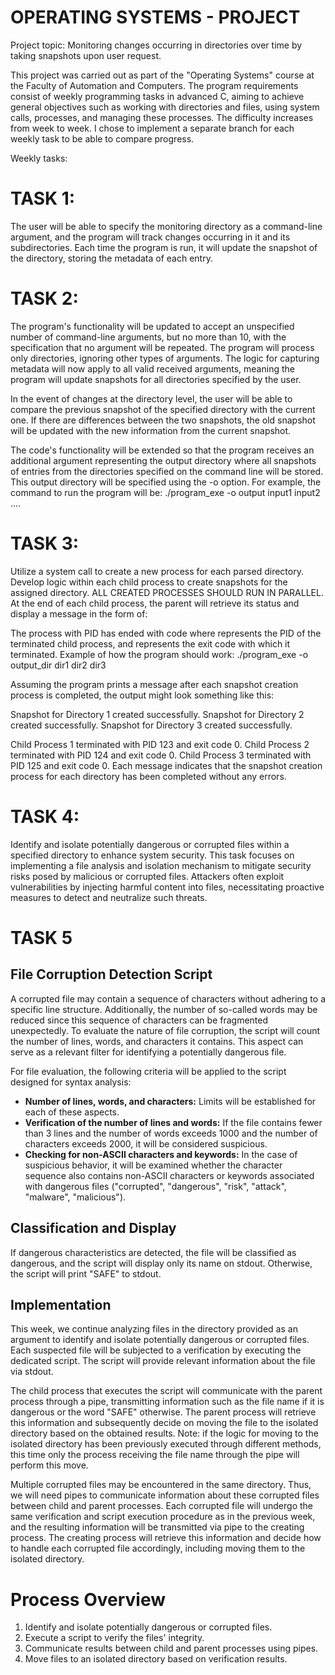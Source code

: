 # OPERATING SYSTEMS - PROJECT 

Project topic: Monitoring changes occurring in directories over time by taking snapshots upon user request.

This project was carried out as part of the "Operating Systems" course at the Faculty of Automation and Computers. 
The program requirements consist of weekly programming tasks in advanced C, aiming to achieve general objectives 
such as working with directories and files, using system calls, processes, and managing these processes. 
The difficulty increases from week to week. I chose to implement a separate branch for each weekly task to be able to compare progress.

Weekly tasks:

# TASK 1: 

The user will be able to specify the monitoring directory as a command-line argument, and the program will track changes occurring in it and its subdirectories.
Each time the program is run, it will update the snapshot of the directory, storing the metadata of each entry.

# TASK 2:

The program's functionality will be updated to accept an unspecified number of command-line arguments, but no more than 10, 
with the specification that no argument will be repeated. The program will process only directories, ignoring other types of arguments. 
The logic for capturing metadata will now apply to all valid received arguments, meaning the program will update snapshots for all directories specified by the user.

In the event of changes at the directory level, the user will be able to compare the previous snapshot of the specified directory with the current one. 
If there are differences between the two snapshots, the old snapshot will be updated with the new information from the current snapshot.

The code's functionality will be extended so that the program receives an additional argument representing the output directory where all 
snapshots of entries from the directories specified on the command line will be stored. This output directory will be specified using the -o option. 
For example, the command to run the program will be: ./program_exe -o output input1 input2 ....

# TASK 3:

Utilize a system call to create a new process for each parsed directory. Develop logic within each child process to create snapshots for the assigned directory. ALL CREATED PROCESSES SHOULD RUN IN PARALLEL. At the end of each child process, the parent will retrieve its status and display a message in the form of:

The process with PID has ended with code where represents the PID of the terminated child process, and represents the exit code with which it terminated. Example of how the program should work: ./program_exe -o output_dir dir1 dir2 dir3

Assuming the program prints a message after each snapshot creation process is completed, the output might look something like this:

Snapshot for Directory 1 created successfully. Snapshot for Directory 2 created successfully. Snapshot for Directory 3 created successfully.

Child Process 1 terminated with PID 123 and exit code 0. Child Process 2 terminated with PID 124 and exit code 0. Child Process 3 terminated with PID 125 and exit code 0. Each message indicates that the snapshot creation process for each directory has been completed without any errors.

# TASK 4:

Identify and isolate potentially dangerous or corrupted files within a specified directory to enhance system security.
This task focuses on implementing a file analysis and isolation mechanism to mitigate security risks posed by malicious or corrupted files. Attackers often exploit vulnerabilities by injecting harmful content into files, necessitating proactive measures to detect and neutralize such threats.

# TASK 5

## File Corruption Detection Script

A corrupted file may contain a sequence of characters without adhering to a specific line structure. Additionally, the number of so-called words may be reduced since this sequence of characters can be fragmented unexpectedly. To evaluate the nature of file corruption, the script will count the number of lines, words, and characters it contains. This aspect can serve as a relevant filter for identifying a potentially dangerous file.

For file evaluation, the following criteria will be applied to the script designed for syntax analysis:

- **Number of lines, words, and characters:** Limits will be established for each of these aspects.
- **Verification of the number of lines and words:** If the file contains fewer than 3 lines and the number of words exceeds 1000 and the number of characters exceeds 2000, it will be considered suspicious.
- **Checking for non-ASCII characters and keywords:** In the case of suspicious behavior, it will be examined whether the character sequence also contains non-ASCII characters or keywords associated with dangerous files ("corrupted", "dangerous", "risk", "attack", "malware", "malicious").

## Classification and Display

If dangerous characteristics are detected, the file will be classified as dangerous, and the script will display only its name on stdout. Otherwise, the script will print "SAFE" to stdout.

## Implementation

This week, we continue analyzing files in the directory provided as an argument to identify and isolate potentially dangerous or corrupted files. Each suspected file will be subjected to a verification by executing the dedicated script. The script will provide relevant information about the file via stdout.

The child process that executes the script will communicate with the parent process through a pipe, transmitting information such as the file name if it is dangerous or the word "SAFE" otherwise. The parent process will retrieve this information and subsequently decide on moving the file to the isolated directory based on the obtained results. Note: if the logic for moving to the isolated directory has been previously executed through different methods, this time only the process receiving the file name through the pipe will perform this move.

Multiple corrupted files may be encountered in the same directory. Thus, we will need pipes to communicate information about these corrupted files between child and parent processes. Each corrupted file will undergo the same verification and script execution procedure as in the previous week, and the resulting information will be transmitted via pipe to the creating process. The creating process will retrieve this information and decide how to handle each corrupted file accordingly, including moving them to the isolated directory.

# Process Overview

1. Identify and isolate potentially dangerous or corrupted files.
2. Execute a script to verify the files' integrity.
3. Communicate results between child and parent processes using pipes.
4. Move files to an isolated directory based on verification results.
